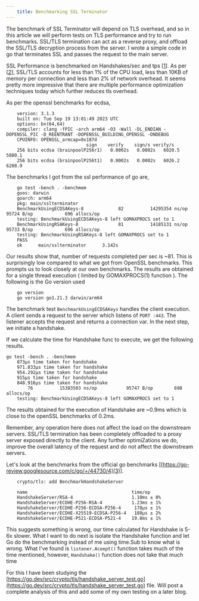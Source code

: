```yaml
---
    title: Benchmarking SSL Terminator
---
```


The benchmark of SSL Terminator will depend on TLS overhead, and so in this article we will perform tests on TLS performance and try to run benchmarks. SSL/TLS termination can act as a reverse proxy, and offload the SSL/TLS decryption process from the server. I wrote a simple code in go that terminates SSL and passes the request to the main server.

SSL Performance is benchmarked on Handshakes/sec and tps [[1](https://www.haproxy.com/blog/benchmarking-ssl-performance)]. As per [[2](https://www.imperialviolet.org/2010/06/25/overclocking-ssl.html)], SSL/TLS accounts for less than 1% of the CPU load, less than 10KB of memory per connection and less than 2% of network overhead. It seems pretty more impressive that there are multiple performance optimization techniques today which further reduces tls overhead. 

As per the openssl benchmarks for ecdsa,

```
    version: 3.1.3
    built on: Tue Sep 19 13:01:49 2023 UTC
    options: bn(64,64)
    compiler: clang -fPIC -arch arm64 -O3 -Wall -DL_ENDIAN -DOPENSSL_PIC -D_REENTRANT -DOPENSSL_BUILDING_OPENSSL -DNDEBUG
    CPUINFO: OPENSSL_armcap=0x187d
                              sign    verify    sign/s verify/s
    256 bits ecdsa (brainpoolP256r1)   0.0002s   0.0002s   6020.5   5880.1
    256 bits ecdsa (brainpoolP256t1)   0.0002s   0.0002s   6026.2   6208.9
```

The benchmarks I got from the ssl performance of go are,

```
    go test -bench . -benchmem
    goos: darwin
    goarch: arm64
    pkg: main/sslterminator
    BenchmarkUsingECDSAKeys-8             82          14295354 ns/op           95724 B/op            696 allocs/op
    testing: BenchmarkUsingECDSAKeys-8 left GOMAXPROCS set to 1
    BenchmarkUsingRSAKeys-8               81          14185131 ns/op           95733 B/op            696 allocs/op
    testing: BenchmarkUsingRSAKeys-8 left GOMAXPROCS set to 1
    PASS
    ok      main/sslterminator      3.142s
```

Our results show that, number of requests completed per sec is ~81. This is surprisingly low compared to what we got from OpenSSL benchmarks. This prompts us to look closely at our own benchmarks. 
The results are obtained for a single thread execution ( limited by GOMAXPROCS(1) function ). The following is the Go version used

```
    go version
    go version go1.21.3 darwin/arm64
```

The benchmark test `BenchmarkUsingECDSAKeys` handles the client execution. A client sends a request to the server which listens of `PORT :443`. The listener accepts the request and returns a connection var. In the next step, we initiate a handshake.

If we calculate the time for Handshake func to execute, we get the following results.

```
go test -bench . -benchmem
    873µs time taken for handshake
    971.833µs time taken for handshake
    954.292µs time taken for handshake
    915µs time taken for handshake
    848.916µs time taken for handshake
        76          15383503 ns/op           95747 B/op        698 allocs/op
    testing: BenchmarkUsingECDSAKeys-8 left GOMAXPROCS set to 1
```

The results obtained for the execution of Handshake are ~0.9ms which is close to the openSSL benchmarks of 0.2ms.

Remember, any operation here does not affect the load on the downstream servers. SSL/TLS termination has been completely offloaded to a proxy server exposed directly to the client. Any further optimiZations we do, improve the overall latency of the request and do not affect the downstream servers.

Let's look at the benchmarks from the official go benchmarks [[https://go-review.googlesource.com/c/go/+/44730/4](3)]. 

```
    crypto/tls: add BenchmarkHandshakeServer

    name                                       time/op
    HandshakeServer/RSA-4                      1.10ms ± 0%
    HandshakeServer/ECDHE-P256-RSA-4           1.23ms ± 1%
    HandshakeServer/ECDHE-P256-ECDSA-P256-4     178µs ± 1%
    HandshakeServer/ECDHE-X25519-ECDSA-P256-4   180µs ± 2%
    HandshakeServer/ECDHE-P521-ECDSA-P521-4    19.8ms ± 1%
```
This suggests something is wrong, our time calculated for Handshake is 5-6x slower. What I want to do next is isolate the Handshake function and let Go do the benchmarking instead of me using time.Sub to know what is wrong.
What I've found is `listener.Aceept()` function takes much of the time mentioned, however, `Handshake()` function does not take that much time

For this I have been studying the [https://go.dev/src/crypto/tls/handshake_server_test.go](https://go.dev/src/crypto/tls/handshake_server_test.go) file. Will post a complete analysis of this and add some of my own testing on a later blog.

